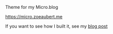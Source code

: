 Theme for my Micro.blog

https://micro.zoeaubert.me

If you want to see how I built it, see my [blog post](https://zoeaubert.me/blog/creating-a-microblog-theme)